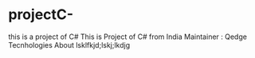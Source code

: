 # projectC-
this is a project of C#
This is Project of C# from India
Maintainer : Qedge Tecnhologies
About lsklfkjd;lskj;lkdjg

